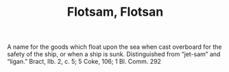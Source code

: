 ---
title: Flotsam, Flotsan
letter: F
permalink: "/definitions/bld-flotsam-flotsan.html"
body: A name for the goods which float upon the sea when cast overboard for the safety
  of the ship, or when a ship is sunk. Distinguished from “jet-sam” and “ligan.” Bract,
  llb. 2, c. 5; 5 Coke, 106; 1 Bl. Comm. 292
published_at: '2018-07-07'
source: Black's Law Dictionary 2nd Ed (1910)
layout: post
---